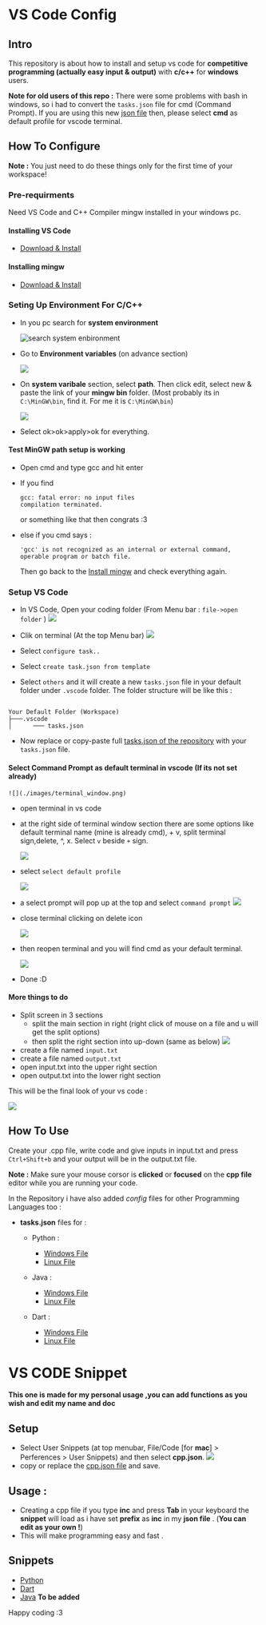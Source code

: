 # VS Code Config

## Intro
This repository is about how to install and setup vs code for **competitive programming (actually easy input & output)** with **c/c++** for **windows** users.

**Note for old users of this repo :** There were some problems with bash in windows, so i had to convert the `tasks.json` file for cmd (Command Prompt). If you are using this new [json file](./Config-Files/C&C++/Windows/tasks.json) then, please select **cmd** as default  profile for vscode terminal.

## How To Configure

**Note :** You just need to do these things only for the first time of your workspace!

### Pre-requirments

Need VS Code and C++ Compiler mingw installed in your windows pc.

#### Installing VS Code

- [Download & Install](https://­code.visualstudio.com)

#### Installing mingw

- [Download & Install](https://osdn.net/projects/mingw/downloads/68260/mingw-get-setup.exe/)

### Seting Up Environment For C/C++

- In you pc search for **system environment**

  ![search system enbironment](/images/search%20system%20enbironment.png)

- Go to **Environment variables** (on advance section)

  ![](/images/environment%20variable.png)

- On **system varibale** section, select **path**. Then click edit, select new & paste the link of  your **mingw bin** folder. (Most probably its  in `C:\MinGW\bin`, find it. For me it is `C:\MinGW\bin`)

  ![](/images/path%20edit%20and%20add%20new.png)

- Select ok>ok>apply>ok for everything.


#### Test MinGW path setup is working

- Open cmd and type gcc and hit enter
- If you find 

  ```
  gcc: fatal error: no input files
  compilation terminated.

  ```

  or something like that then congrats :3 

- else if you cmd says : 

  ```
  'gcc' is not recognized as an internal or external command,
  operable program or batch file.

  ```

  Then go back to the [Install mingw](#installing-mingw) and check everything again.


### Setup VS Code

- In VS Code, Open your coding folder (From Menu bar :  `file->open folder` )
  ![](/images/top_bar.png)

- Clik on terminal (At the top Menu bar)
  ![](/images/top_bar.png)

- Select `configure task..`
- Select `create task.json from template`
- Select `others` and it will create a new `tasks.json` file in your default folder under `.vscode` folder. The folder structure will be like this : 

```.tree

Your Default Folder (Workspace)
├───.vscode
│      ─── tasks.json

```

- Now replace or copy-paste full [tasks.json of the repository](./Config-Files/C&C++/Windows/tasks.json) with your `tasks.json` file.

#### Select **Command Prompt** as default terminal in vscode (If its not set already)

    ![](./images/terminal_window.png)

  - open terminal in vs code

  - at the right side of terminal window section there are some options like default terminal name (mine is already cmd), + v, split terminal sign,delete, ^, x. Select `v` beside `+` sign.

    ![](./images/terminal_options.png)

  - select `select default profile`

    ![](./images/select_default_profile.png)

  - a select prompt will pop up at the top and select `command prompt`
    ![](./images/profile_options.png)

  - close terminal clicking on delete icon

    ![](./images/delete_terminal.png)

  - then reopen terminal and you will find cmd as your default terminal. 

    ![](./images/default_terminal_cmd.png)

- Done :D

#### More things to do

- Split screen in 3 sections
  - split the main section in right (right click of mouse on a file and u will get the split options)
  - then split the right section into up-down (same as below)
  ![](/images/split%20options.png)
- create a file named `input.txt`
- create a file named `output.txt`
- open input.txt into the upper right section
- open output.txt into the lower right section

This will be the final look of your vs code : 

  ![](/images/final%20look%20%20vs%20code.png)


## How To Use

Create your .cpp file, write code and give inputs in input.txt and press `Ctrl+Shift+b` and your output will be in the output.txt file.

**Note :** Make sure your mouse corsor is **clicked** or **focused** on the **cpp file** editor while you are running your code.

In the Repository i have also added _config_ files for other Programming Languages too :

- **tasks.json** files for :

  - Python :

    - [Windows File](Config-Files/Python/Windows/tasks.json)
    - [Linux File](Config-Files/Python/Linux/tasks.json)

  - Java :

    - [Windows File](Config-Files/Java/Windows/tasks.json)
    - [Linux File](Config-Files/Java/Linux/tasks.json)

  - Dart :

    - [Windows File](Config-Files/Dart/Windows/tasks.json)
    - [Linux File](Config-Files/Dart/Linux/tasks.json)


# VS CODE Snippet

**This one is made for my personal usage ,you can add functions as you wish and edit my name and doc**


## Setup

- Select User Snippets (at top menubar, File/Code [for **mac**] > Perferences > User Snippets) and then select **cpp.json**.
  ![](/images/top_bar.png)
- copy or replace the  [cpp.json file](./Snippets/cpp.json) and save.

## Usage :

- Creating a cpp file if you type **inc** and press **Tab** in your keyboard the **snippet** will load as i have set **prefix** as **inc** in my **json file** . (**You can edit as your own !**)
- This will make programming easy and fast .

## Snippets

  - [Python](/Snippets/python.json)
  - [Dart](/Snippets/dart.json)
  - [Java]() **To be added**

Happy coding :3
